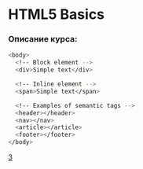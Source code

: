 #  HTML5 Basics

### Описание курса:
```bash
<body>
  <!-- Block element -->
  <div>Simple text</div>

  <!-- Inline element -->
  <span>Simple text</span>

  <!-- Examples of semantic tags -->
  <header></header>
  <nav></nav>
  <article></article>
  <footer></footer>
</body>
```
<a href="https://andreyshyshkin.github.io/Dictionary/html/03_Validation_Semantic_Accessibility/Files">3</a>
